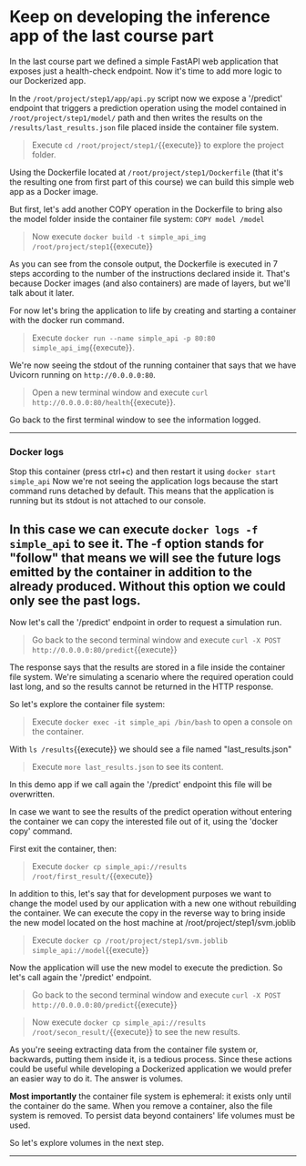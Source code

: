 # Keep on developing the inference app of the last course part

In the last course part we defined a simple FastAPI web application that exposes just 
a health-check endpoint. Now it's time to add more logic to our Dockerized app. 

In the `/root/project/step1/app/api.py` script now we expose a '/predict' endpoint that triggers 
a prediction operation using the model contained in `/root/project/step1/model/` path and then 
writes the results on the `/results/last_results.json` file placed inside the container 
file system.

> Execute `cd /root/project/step1/`{{execute}} to explore the project folder.

Using the Dockerfile located at `/root/project/step1/Dockerfile`  (that it's the resulting one 
from first part of this course) we can build this simple web app as a Docker image.

But first, let's add another COPY operation in the Dockerfile to bring also the model folder 
inside the container file system: `COPY model /model`


> Now execute `docker build -t simple_api_img /root/project/step1`{{execute}}

As you can see from the console output, the Dockerfile is executed in 7 steps according
to the number of the instructions declared inside it. That's because Docker images 
(and also containers) are made of layers, but we'll talk about it later.

For now let's bring the application to life by creating and starting a container with 
the docker run command.

> Execute `docker run --name simple_api -p 80:80 simple_api_img`{{execute}}.

We're now seeing the stdout of the running container that says that we have Uvicorn
running on `http://0.0.0.0:80`. 

> Open a new terminal window and execute `curl http://0.0.0.0:80/health`{{execute}}.

Go back to the first terminal window to see the information logged.

---
### Docker logs

Stop this container (press ctrl+c) and then restart it using `docker start simple_api`
Now we're not seeing the application logs because the start command runs detached by default.
This means that the application is running but its stdout is not attached to our console.

In this case we can execute `docker logs -f simple_api` to see it. The -f option stands for
"follow" that means we will see the future logs emitted by the container in addition to the
already produced. Without this option we could only see the past logs.
---

Now let's call the '/predict' endpoint in order to request a simulation run.

> Go back to the second terminal window and execute 
> `curl -X POST http://0.0.0.0:80/predict`{{execute}}

The response says that the results are stored in a file inside the container file system.
We're simulating a scenario where the required operation could last long, and so the results 
cannot be returned in the HTTP response.

So let's explore the container file system:

> Execute `docker exec -it simple_api /bin/bash` to open a console on the container.  

With `ls /results`{{execute}} we should see a file named "last_results.json"

> Execute `more last_results.json` to see its content.

In this demo app if we call again the '/predict' endpoint this file will be overwritten.

In case we want to see the results of the predict operation without entering the 
container we can copy the interested file out of it, using the 'docker copy' command.

First exit the container, then:

> Execute `docker cp simple_api://results /root/first_result/`{{execute}} 

In addition to this, let's say that for development purposes we want to change the model 
used by our application with a new one without rebuilding the container.
We can execute the copy in the reverse way to bring inside the new model located on 
the host machine at /root/project/step1/svm.joblib

> Execute `docker cp /root/project/step1/svm.joblib simple_api://model`{{execute}} 

Now the application will use the new model to execute the prediction. So let's call
again the '/predict' endpoint.

> Go back to the second terminal window and execute 
> `curl -X POST http://0.0.0.0:80/predict`{{execute}}

> Now execute `docker cp simple_api://results /root/secon_result/`{{execute}} to see the
> new results.

As you're seeing extracting data from the container file system or, backwards, putting them
inside it, is a tedious process. Since these actions could be useful while developing a 
Dockerized application we would prefer an easier way to do it. The answer is volumes.

**Most importantly** the container file system is ephemeral: it exists only until the container 
do the same. When you remove a container, also the file system is removed.
To persist data beyond containers' life volumes must be used.

So let's explore volumes in the next step.

---